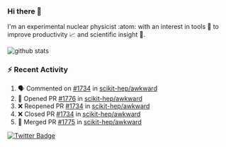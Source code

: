 ### Hi there 👋 

I'm an experimental nuclear physicist :atom: with an interest in tools :wrench: to improve productivity :chart_with_upwards_trend: and scientific insight :telescope:.

![github stats](https://github-readme-stats.vercel.app/api?username=agoose77&show_icons=true&hide_rank=true&hide_title=true&bg_color=30,e76445,904e95&text_color=efe3ec&icon_color=efe3ec)
<!--
**agoose77/agoose77** is a ✨ _special_ ✨ repository because its `README.md` (this file) appears on your GitHub profile.

Here are some ideas to get you started:

- 🔭 I’m currently working on ...
- 🌱 I’m currently learning ...
- 👯 I’m looking to collaborate on ...
- 🤔 I’m looking for help with ...
- 💬 Ask me about ...
- 📫 How to reach me: ...
- 😄 Pronouns: ...
- ⚡ Fun fact: ...
-->

### :zap: Recent Activity
<!--START_SECTION:activity-->
1. 🗣 Commented on [#1734](https://github.com/scikit-hep/awkward/issues/1734) in [scikit-hep/awkward](https://github.com/scikit-hep/awkward)
2. 💪 Opened PR [#1776](https://github.com/scikit-hep/awkward/pull/1776) in [scikit-hep/awkward](https://github.com/scikit-hep/awkward)
3. ❌ Reopened PR [#1734](https://github.com/scikit-hep/awkward/pull/1734) in [scikit-hep/awkward](https://github.com/scikit-hep/awkward)
4. ❌ Closed PR [#1734](https://github.com/scikit-hep/awkward/pull/1734) in [scikit-hep/awkward](https://github.com/scikit-hep/awkward)
5. 🎉 Merged PR [#1775](https://github.com/scikit-hep/awkward/pull/1775) in [scikit-hep/awkward](https://github.com/scikit-hep/awkward)
<!--END_SECTION:activity-->


[![Twitter Badge](https://img.shields.io/twitter/follow/agoose77?style=flat-square&logo=Twitter&logoColor=white&color=cornflowerblue)](https://twitter.com/agoose77)
